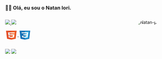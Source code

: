 ### 🧙‍♂️ Olá, eu sou o Natan Iori.
##

<div>
  <div>
  <a href="https://github.com/ransomware3">
  <img height="180em" src="https://github-readme-stats.vercel.app/api?username=ransomware3&show_icons=true&theme=dracula&include_all_commits=true&count_private=true"/>
  <img height="140em" src="https://github-readme-stats.vercel.app/api/top-langs/?username=ransomware3&layout=compact&langs_count=7&theme=dracula"/>
  <img align="right" alt="Natan-pic" height="150" style="border-radius:50px;" src="https://iphoneswallpapers.com/wp-content/uploads/2021/06/Anime-Boy-Masked.jpg">
</div>
 
<div style="display: inline_block"><br>
  <img align="center" alt="Natan-HTML" height="30" width="40" src="https://raw.githubusercontent.com/devicons/devicon/master/icons/html5/html5-original.svg">
  <img align="center" alt="Natan-CSS" height="30" width="40" src="https://raw.githubusercontent.com/devicons/devicon/master/icons/css3/css3-original.svg">
</div>
  
  ##
  
<div>
  <a href="https://instagram.com/iori.natan_" target="_blank"><img src="https://img.shields.io/badge/-Instagram-%23E4405F?style=for-the-badge&logo=instagram&   logoColor=white" target="_blank"></a>
  <a href="" target="_blank"><img src="https://img.shields.io/badge/-LinkedIn-%230077B5?style=for-the-badge&logo=linkedin&logoColor=white" target="_blank"></a>
  
</div>
